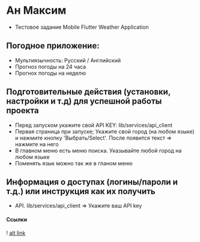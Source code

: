 # Ан Максим

-   Тестовое задание Mobile Flutter Weather Application

## Погодное приложение:

-   Мультиязычность: Русский / Английский
-   Прогноз погоды на 24 часа
-   Прогнох погоды на неделю

## Подготовительные действия (установки, настройки и т.д) для успешной работы проекта

-   Перед запуском укажите свой API KEY: lib/services/api_client
-   Первая страница при запуске; Укажите свой город (на любом языке) и нажмите кнопку 'Выбрать/Select'. После появится текст => нажмите на него
-   В главном меню есть меню поиска. Указывайте любой город на любом языке
-   Поменять язык можно так же в гланом меню

## Информация о доступах (логины/пароли и т.д.) или инструкция как их получить

-   API. lib/services/api_client => Укажите ваш API key

#### Ссылки

<!-- Получить API KEY -->

! [alt link](https://openweathermap.org/api/one-call-api#multi)
